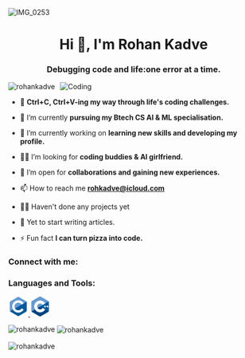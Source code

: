 ![IMG_0253](https://github.com/RohanKadve/RohanKadve/assets/136510648/088a5d1a-155e-4fc9-8fa8-1ccac91ed743)
<h1 align="center">Hi 👋, I'm Rohan Kadve</h1>
<h3 align="center">Debugging code and life:one error at a time.</h3>
<img align="right" alt="Coding" width="400" src="https://cdn.dribbble.com/users/1292677/screenshots/6139167/media/5387dc7e035b3efe9d94516044de66a4.gif">
<p align="left"> <img src="https://komarev.com/ghpvc/?username=rohankadve&label=Profile%20views&color=0e75b6&style=flat" alt="rohankadve" /> </p>

- 🦾 **Ctrl+C, Ctrl+V-ing my way through life's coding challenges.**

- 🌱 I’m currently **pursuing my Btech CS AI & ML specialisation.**

- 🔭 I’m currently working on **learning new skills and developing my profile.**

- 👯‍♀️ I’m looking for **coding buddies & AI girlfriend.**

- 🤝 I’m open for **collaborations and gaining new experiences.**

- 📫 How to reach me **rohkadve@icloud.com**

- 👨‍💻 Haven't done any projects yet

- 📝 Yet to start writing articles.

- ⚡️ Fun fact **I can turn pizza into code.**

<h3 align="left">Connect with me:</h3>
<p align="left">
</p>

<h3 align="left">Languages and Tools:</h3>
<p align="left"> <a href="https://www.cprogramming.com/" target="_blank" rel="noreferrer"> <img src="https://raw.githubusercontent.com/devicons/devicon/master/icons/c/c-original.svg" alt="c" width="40" height="40"/> </a> <a href="https://www.w3schools.com/cpp/" target="_blank" rel="noreferrer"> <img src="https://raw.githubusercontent.com/devicons/devicon/master/icons/cplusplus/cplusplus-original.svg" alt="cplusplus" width="40" height="40"/> </a> </p>

<p><img align="left" src="https://github-readme-stats.vercel.app/api/top-langs?username=rohankadve&show_icons=true&locale=en&layout=compact" alt="rohankadve" /></p>

<p>&nbsp;<img align="center" src="https://github-readme-stats.vercel.app/api?username=rohankadve&show_icons=true&locale=en" alt="rohankadve" /></p>

<p><img align="center" src="https://github-readme-streak-stats.herokuapp.com/?user=rohankadve&" alt="rohankadve" /></p>
